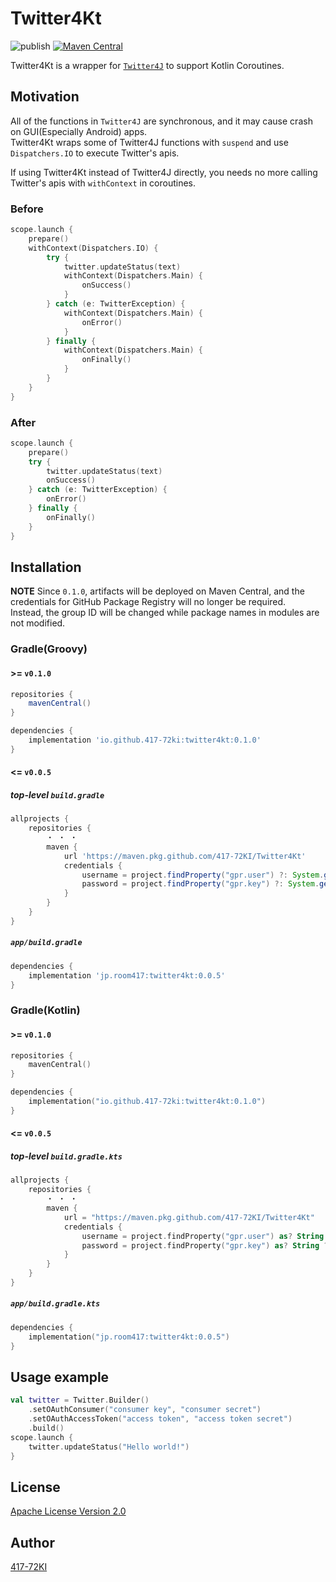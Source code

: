 # Twitter4Kt
![publish](https://github.com/417-72KI/Twitter4Kt/actions/workflows/publish.yml/badge.svg)
[![Maven Central](https://maven-badges.herokuapp.com/maven-central/io.github.417-72ki/twitter4kt/badge.svg?style=plastic)](https://maven-badges.herokuapp.com/maven-central/io.github.417-72ki/twitter4kt)

Twitter4Kt is a wrapper for [`Twitter4J`](https://github.com/Twitter4J/Twitter4J) to support Kotlin Coroutines.

## Motivation

All of the functions in `Twitter4J` are synchronous, and it may cause crash on GUI(Especially Android) apps.  
Twitter4Kt wraps some of Twitter4J functions with `suspend` and use `Dispatchers.IO` to execute Twitter's apis.

If using Twitter4Kt instead of Twitter4J directly, you needs no more calling Twitter's apis with `withContext` in coroutines.

### Before

```kotlin
scope.launch {
    prepare()
    withContext(Dispatchers.IO) {
        try {
            twitter.updateStatus(text)
            withContext(Dispatchers.Main) {
                onSuccess()
            }
        } catch (e: TwitterException) {
            withContext(Dispatchers.Main) {
                onError()
            }
        } finally {
            withContext(Dispatchers.Main) {
                onFinally()
            }
        }
    }
}
```

### After

```kotlin
scope.launch {
    prepare()
    try {
        twitter.updateStatus(text)
        onSuccess()
    } catch (e: TwitterException) {
        onError()
    } finally {
        onFinally()
    }
}
```

## Installation

**NOTE**
Since `0.1.0`, artifacts will be deployed on Maven Central, and the credentials for GitHub Package Registry will no longer be required.  
Instead, the group ID will be changed while package names in modules are not modified.

### Gradle(Groovy)
#### >= `v0.1.0`
```groovy
repositories {
    mavenCentral()
}

dependencies {
    implementation 'io.github.417-72ki:twitter4kt:0.1.0'
}
```

#### <= `v0.0.5`
##### top-level `build.gradle`

```groovy
allprojects {
    repositories {
        ・ ・ ・
        maven {
            url 'https://maven.pkg.github.com/417-72KI/Twitter4Kt'
            credentials {
                username = project.findProperty("gpr.user") ?: System.getenv("GITHUB_USER")
                password = project.findProperty("gpr.key") ?: System.getenv("GITHUB_TOKEN")
            }
        }
    }
}
```

##### `app/build.gradle`

```groovy
dependencies {
    implementation 'jp.room417:twitter4kt:0.0.5'
}
```

### Gradle(Kotlin)
#### >= `v0.1.0`
```kotlin
repositories {
    mavenCentral()
}

dependencies {
    implementation("io.github.417-72ki:twitter4kt:0.1.0")
}
```

#### <= `v0.0.5`
##### top-level `build.gradle.kts`

```kotlin
allprojects {
    repositories {
        ・ ・ ・
        maven {
            url = "https://maven.pkg.github.com/417-72KI/Twitter4Kt"
            credentials {
                username = project.findProperty("gpr.user") as? String ?: System.getenv("GITHUB_USER")
                password = project.findProperty("gpr.key") as? String ?: System.getenv("GITHUB_TOKEN")
            }
        }
    }
}
```

##### `app/build.gradle.kts`

```kotlin
dependencies {
    implementation("jp.room417:twitter4kt:0.0.5")
}
```

## Usage example

```kotlin
val twitter = Twitter.Builder()
    .setOAuthConsumer("consumer key", "consumer secret")
    .setOAuthAccessToken("access token", "access token secret")
    .build()
scope.launch {
    twitter.updateStatus("Hello world!")
}
```

## License

[Apache License Version 2.0](https://github.com/417-72KI/Twitter4Kt/blob/master/LICENSE)

## Author

[417-72KI](https://github.com/417-72KI)
